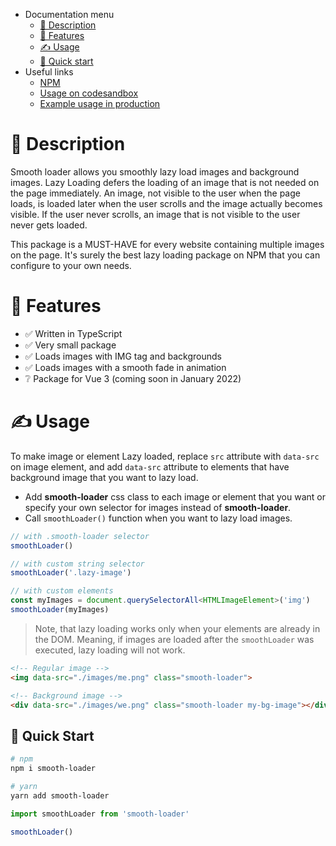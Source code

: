 - Documentation menu
    - [📄 Description](#-description)
    - [🎁 Features](#-features)
    - [✍️ Usage](#%EF%B8%8F-usage)
    - [🚀️ Quick start](#-quick-start)
- Useful links
    - [NPM](https://www.npmjs.com/package/smooth-loader)
    - [Usage on codesandbox](https://codesandbox.io/s/smooth-loader-example-usage-5xr6h)
    - [Example usage in production](https://shobar.com.ua/category/photo-reports)

# 📄 Description

Smooth loader allows you smoothly lazy load images and background images. Lazy Loading defers the loading of an image that is not needed on the page immediately. An image, not visible to the user when the page loads, is loaded later when the user scrolls and the image actually becomes visible. If the user never scrolls, an image that is not visible to the user never gets loaded.

This package is a MUST-HAVE for every website containing multiple images on the page. It's surely the best lazy loading package on NPM that you can configure to your own needs.

# 🎁 Features

- ✅ Written in TypeScript
- ✅ Very small package
- ✅ Loads images with IMG tag and backgrounds
- ✅ Loads images with a smooth fade in animation
- ❔ Package for Vue 3 (coming soon in January 2022)

# ✍️ Usage

To make image or element Lazy loaded, replace `src` attribute with `data-src`
on image element, and add `data-src` attribute to elements that have background
image that you want to lazy load.

- Add **smooth-loader** css class to each image or element that you want or specify your own selector for images instead of **smooth-loader**.
- Call `smoothLoader()` function when you want to lazy load images.

```js
// with .smooth-loader selector
smoothLoader()

// with custom string selector
smoothLoader('.lazy-image')

// with custom elements
const myImages = document.querySelectorAll<HTMLImageElement>('img')
smoothLoader(myImages)
```

> Note, that lazy loading works only when your elements are already in the DOM. Meaning, if images are loaded after the `smoothLoader` was executed, lazy loading will not work.

```html
<!-- Regular image -->
<img data-src="./images/me.png" class="smooth-loader">

<!-- Background image -->
<div data-src="./images/we.png" class="smooth-loader my-bg-image"></div>
```

## 🚀 Quick Start

```bash
# npm
npm i smooth-loader

# yarn
yarn add smooth-loader
```

```js
import smoothLoader from 'smooth-loader'

smoothLoader()
```